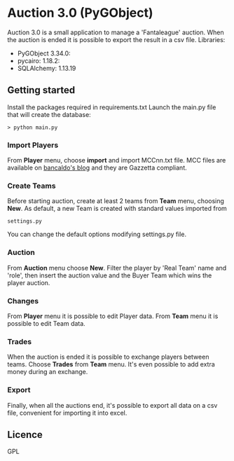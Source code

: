 # Auction 3.0 (PyGObject)

Auction 3.0 is a small application to manage a 'Fantaleague' auction.
When the auction is ended it is possible to export the result in a csv file.
Libraries:
* PyGObject 3.34.0:
* pycairo: 1.18.2:
* SQLAlchemy: 1.13.19

## Getting started

Install the packages required in requirements.txt
Launch the main.py file that will create the database:

```
> python main.py
```

### Import Players

From **Player** menu, choose **import** and import MCCnn.txt file.
MCC files are available on [bancaldo's blog](https://www.bancaldo.wordpress.com) and they are Gazzetta compliant.

### Create Teams

Before starting auction, create at least 2 teams from **Team** menu, choosing **New**.
As default, a new Team is created with standard values imported from 
```
settings.py
```
You can change the default options modifying settings.py file.

### Auction

From **Auction** menu choose **New**.
Filter the player by 'Real Team' name and 'role', then insert the auction value and the Buyer Team which wins the player auction.

### Changes

From **Player** menu it is possible to edit Player data.
From **Team** menu it is possible to edit Team data.

### Trades

When the auction is ended it is possible to exchange players between teams.
Choose **Trades** from **Team** menu.
It's even possible to add extra money during an exchange.

### Export

Finally, when all the auctions end, it's possible to export all data on a csv
file, convenient for importing it into excel.

## Licence

GPL
